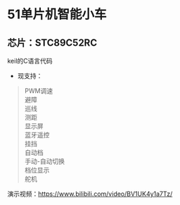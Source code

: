 # 51单片机智能小车
## 芯片：STC89C52RC
keil的C语言代码
* 现支持：
> PWM调速  
> 避障  
> 巡线  
> 测距  
> 显示屏  
> 蓝牙遥控  
> 挂挡  
> 自动档  
> 手动-自动切换  
> 档位显示  
> 舵机  

演示视频：https://www.bilibili.com/video/BV1UK4y1a7Tz/
